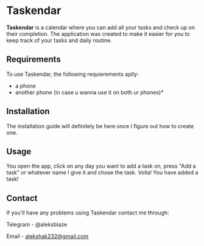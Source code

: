 # Taskendar
**Taskendar** is a calendar where you can add all your tasks and check up on their completion. The application was created to make it easier for you to keep track of your tasks and daily routine.

## Requirements

To use Taskendar, the following requierements aplly:
- a phone 
- another phone (in case u wanna use it on both ur phones)*

## Installation
The installation guide will definitely be here once I figure out how to create one.

## Usage
You open the app, click on any day you want to add a task on, press "Add a task" or whatever name I give it and chose the task. Volla! You have added a task!

## Contact
If you'll have any problems using Taskendar contact me through:

Telegram - @aleksblaze

Email - alekshak232@gmail.com
